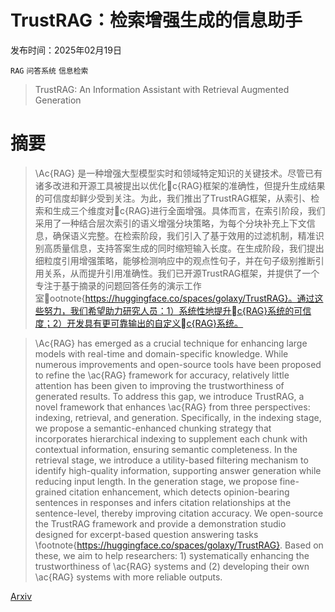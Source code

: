 # TrustRAG：检索增强生成的信息助手

发布时间：2025年02月19日

`RAG` `问答系统` `信息检索`

> TrustRAG: An Information Assistant with Retrieval Augmented Generation

# 摘要

> \Ac{RAG} 是一种增强大型模型实时和领域特定知识的关键技术。尽管已有诸多改进和开源工具被提出以优化c{RAG}框架的准确性，但提升生成结果的可信度却鲜少受到关注。为此，我们推出了TrustRAG框架，从索引、检索和生成三个维度对c{RAG}进行全面增强。具体而言，在索引阶段，我们采用了一种结合层次索引的语义增强分块策略，为每个分块补充上下文信息，确保语义完整。在检索阶段，我们引入了基于效用的过滤机制，精准识别高质量信息，支持答案生成的同时缩短输入长度。在生成阶段，我们提出细粒度引用增强策略，能够检测响应中的观点性句子，并在句子级别推断引用关系，从而提升引用准确性。我们已开源TrustRAG框架，并提供了一个专注于基于摘录的问题回答任务的演示工作室ootnote{https://huggingface.co/spaces/golaxy/TrustRAG}。通过这些努力，我们希望助力研究人员：1）系统性地提升c{RAG}系统的可信度；2）开发具有更可靠输出的自定义c{RAG}系统。

> \Ac{RAG} has emerged as a crucial technique for enhancing large models with real-time and domain-specific knowledge. While numerous improvements and open-source tools have been proposed to refine the \ac{RAG} framework for accuracy, relatively little attention has been given to improving the trustworthiness of generated results. To address this gap, we introduce TrustRAG, a novel framework that enhances \ac{RAG} from three perspectives: indexing, retrieval, and generation. Specifically, in the indexing stage, we propose a semantic-enhanced chunking strategy that incorporates hierarchical indexing to supplement each chunk with contextual information, ensuring semantic completeness. In the retrieval stage, we introduce a utility-based filtering mechanism to identify high-quality information, supporting answer generation while reducing input length. In the generation stage, we propose fine-grained citation enhancement, which detects opinion-bearing sentences in responses and infers citation relationships at the sentence-level, thereby improving citation accuracy. We open-source the TrustRAG framework and provide a demonstration studio designed for excerpt-based question answering tasks \footnote{https://huggingface.co/spaces/golaxy/TrustRAG}. Based on these, we aim to help researchers: 1) systematically enhancing the trustworthiness of \ac{RAG} systems and (2) developing their own \ac{RAG} systems with more reliable outputs.

[Arxiv](https://arxiv.org/abs/2502.13719)